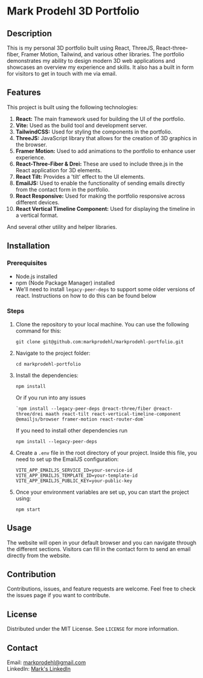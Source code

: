# Mark Prodehl 3D Portfolio

## Description
This is my personal 3D portfolio built using React, ThreeJS, React-three-fiber, Framer Motion, Tailwind, and various other libraries. The portfolio demonstrates my ability to design modern 3D web applications and showcases an overview my experience and skills. It also has a built in form for visitors to get in touch with me via email.

## Features

This project is built using the following technologies:

1. **React:** The main framework used for building the UI of the portfolio.
2. **Vite:** Used as the build tool and development server.
3. **TailwindCSS:** Used for styling the components in the portfolio.
4. **ThreeJS:** JavaScript library that allows for the creation of 3D graphics in the browser.
5. **Framer Motion:** Used to add animations to the portfolio to enhance user experience.
6. **React-Three-Fiber & Drei:** These are used to include three.js in the React application for 3D elements.
7. **React Tilt:** Provides a 'tilt' effect to the UI elements.
8. **EmailJS:** Used to enable the functionality of sending emails directly from the contact form in the portfolio.
9. **React Responsive:** Used for making the portfolio responsive across different devices.
10. **React Vertical Timeline Component:** Used for displaying the timeline in a vertical format.

And several other utility and helper libraries.

## Installation

### Prerequisites
- Node.js installed
- npm (Node Package Manager) installed
- We'll need to install `legacy-peer-deps` to support some older versions of react. Instructions on how to do this can be found below

### Steps
1. Clone the repository to your local machine. You can use the following command for this:
    ```
    git clone git@github.com:markprodehl/markprodehl-portfolio.git
    ```
2. Navigate to the project folder:
    ```
    cd markprodehl-portfolio
    ```
3. Install the dependencies:
    ```
    npm install
    ```
    Or if you run into any issues
    ```
    `npm install --legacy-peer-deps @react-three/fiber @react-three/drei maath react-tilt react-vertical-timeline-component @emailjs/browser framer-motion react-router-dom`
    ```
    If you need to install other dependencies run
    ```
    npm install --legacy-peer-deps
    ```
    
4. Create a `.env` file in the root directory of your project. Inside this file, you need to set up the EmailJS configuration:
    
    ```
    VITE_APP_EMAILJS_SERVICE_ID=your-service-id
    VITE_APP_EMAILJS_TEMPLATE_ID=your-template-id
    VITE_APP_EMAILJS_PUBLIC_KEY=your-public-key
    ```
5. Once your environment variables are set up, you can start the project using:
    ```
    npm start
    ```

## Usage
The website will open in your default browser and you can navigate through the different sections. Visitors can fill in the contact form to send an email directly from the website.

## Contribution
Contributions, issues, and feature requests are welcome. Feel free to check the issues page if you want to contribute.

## License
Distributed under the MIT License. See `LICENSE` for more information.

## Contact
Email: markprodehl@gmail.com  
LinkedIn: [Mark's LinkedIn](https://www.linkedin.com/in/mark-software-engineer/)
